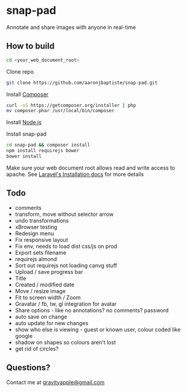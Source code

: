 snap-pad
========

Annotate and share images with anyone in real-time

How to build
------------

```bash
cd <your_web_document_root>
```

Clone repo

```bash
git clone https://github.com/aaronjbaptiste/snap-pad.git
```
Install [Composer](http://getcomposer.org/doc/00-intro.md)

```bash
curl -sS https://getcomposer.org/installer | php
mv composer.phar /usr/local/bin/composer
```

Install [Node.js](http://nodejs.org/)

Install snap-pad

```bash
cd snap-pad && composer install
npm install requirejs bower
bower install
```

Make sure your web document root allows read and write access to apache. See [Laravel's Installation docs](http://laravel.com/docs/installation) for more details

Todo
-----

* comments
* transform, move without selector arrow
* undo transformations
* xBrowser testing
* Redesign menu
* Fix responsive layout
* Fix env, needs to load dist css/js on prod
* Export sets filename
* requirejs almond
* Sort out requirejs not loading canvg stuff
* Upload / save progress bar
* Title
* Created / modified date
* Move / resize image
* Fit to screen width / Zoom
* Gravatar / fb, tw, gl integration for avatar
* Share options - like no annotations? no comments? password
* auto save on change
* auto update for new changes
* show who else is viewing - guest or known user, colour coded like google
* shadow on shapes so colours aren't lost
* get rid of circles?

Questions?
----------

Contact me at gravityapple@gmail.com



